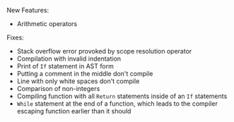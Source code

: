 New Features:
* Arithmetic operators

Fixes:
* Stack overflow error provoked by scope resolution operator
* Compilation with invalid indentation
* Print of `If` statement in AST form
* Putting a comment in the middle don't compile
* Line with only white spaces don't compile
* Comparison of non-integers
* Compiling function with all `Return` statements inside of an `If` statements
* `While` statement at the end of a function, which leads to the compiler escaping function earlier than it should
